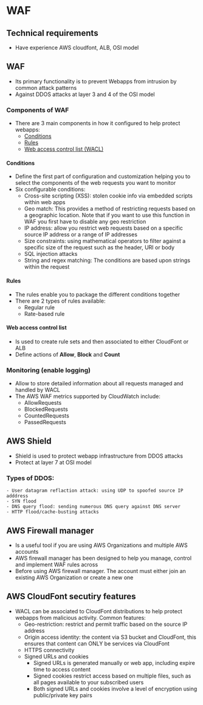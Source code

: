 # WAF 

## Technical requirements
- Have experience AWS cloudfont, ALB, OSI model 

## WAF
- Its primary functionality is to prevent Webapps from intrusion by common attack patterns
- Against DDOS attacks at layer 3 and 4 of the OSI model

### Components of WAF
- There are 3 main components in how it configured to help protect webapps:
    - [Conditions](#conditions-waf)
    - [Rules](#rules-waf)
    - [Web access control list (WACL)](#wacl-waf)

#### <h4 id="conditions-waf">Conditions</h4>
- Define the first part of configuration and customization helping you to select the components of the web requests you want to monitor
- Six configurable conditions:
    - Cross-site scripting (XSS): stolen cookie info via embedded scripts within web apps
    - Geo match: This provides a method of restricting  requests based on a geographic location. Note that if you want to use this function in WAF you first have to disable any geo restriction
    - IP address: allow you restrict web requests based on a specific source IP address or a range of IP addresses
    - Size constraints: using mathematical operators to filter against a specific size of the request such as the header, URI or body
    - SQL injection attacks
    - String and regex matching: The conditions are based upon strings within the request

#### <h4 id="rules-waf">Rules</h4>
- The rules enable you to package the different conditions together
- There are 2 types of rules available:
    - Regular rule
    - Rate-based rule

#### <h4 id="wacl-waf">Web access control list<h4/>
- Is used to create rule sets and then associated to either CloudFont or ALB
- Define actions of <b>Allow</b>, <b>Block</b> and <b>Count</b>

### Monitoring (enable logging)
- Allow to store detailed information about all requests managed and handled by WACL
- The AWS WAF metrics supported by CloudWatch include:
    - AllowRequests
    - BlockedRequests
    - CountedRequests
    - PassedRequests

## AWS Shield
- Shield is used to protect webapp infrastructure from DDOS attacks
- Protect at layer 7 at OSI model
### Types of DDOS:
    - User datagram reflaction attack: using UDP to spoofed source IP adddress
    - SYN flood
    - DNS query flood: sending numerous DNS query against DNS server
    - HTTP flood/cache-busting attacks

## AWS Firewall manager
- Is a useful tool if you are using AWS Organizations and multiple AWS accounts
- AWS firewall manager has been designed to help you manage, control and implement WAF rules across 
- Before using AWS firewall manager. The account must either join an existing AWS Organization or create a new one

## AWS CloudFont secutiry features
- WACL can be associated to CloudFont distributions to help protect webapps from malicious activity. Common features:
    - Geo-restriction: restrict and permit traffic based on the source IP address
    - Origin access identity: the content via S3 bucket and CloudFont, this ensures that content can ONLY be services via CloudFont
    - HTTPS connectivity
    - Signed URLs and cookies
        - Signed URLs is generated manually or web app, including expire time to access content
        - Signed cookies restrict access based on multiple files, such as all pages available to your subscribed users
        - Both signed URLs and cookies involve a level of encryption using public/private key pairs